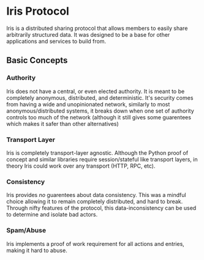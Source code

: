 # Iris Protocol
Iris is a distributed sharing protocol that allows members to easily share arbitrarily structured data. It was designed to be a base for other applications and services to build from.

## Basic Concepts

### Authority
Iris does not have a central, or even elected authority. It is meant to be completely anonymous, distributed, and deterministic. It's security comes from having a wide and unopinionated network, similarly to most anonymous/distributed systems, it breaks down when one set of authority controls too much of the network (although it still gives some guarentees which makes it safer than other alternatives)

### Transport Layer
Iris is completely transport-layer agnostic. Although the Python proof of concept and similar libraries require session/stateful like transport layers, in theory Iris could work over any transport (HTTP, RPC, etc).

### Consistency
Iris provides _no_ guarentees about data consistency. This was a mindful choice allowing it to remain completely distributed, and hard to break. Through nifty features of the protocol, this data-inconsistency can be used to determine and isolate bad actors.

### Spam/Abuse
Iris implements a proof of work requirement for all actions and entries, making it hard to abuse.
